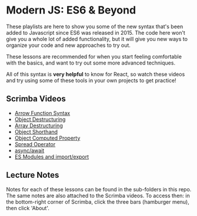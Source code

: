 # Modern JS: ES6 & Beyond

These playlists are here to show you some of the new syntax that's been added to Javascript since ES6 was released in 2015. The code here won't give you a whole lot of added functionality, but it will give you new ways to organize your code and new approaches to try out.

These lessons are recommended for when you start feeling comfortable with the basics, and want to try out some more advanced techniques.

All of this syntax is **very helpful** to know for React, so watch these videos and try using some of these tools in your own projects to get practice!

## Scrimba Videos

- [Arrow Function Syntax](https://scrimba.com/scrim/cDkBJpSk)
- [Object Destructuring](https://scrimba.com/scrim/cEZGN6Ud)
- [Array Destructuring](https://scrimba.com/scrim/cRJRrwAk)
- [Object Shorthand](https://scrimba.com/scrim/cJgGbJAN)
- [Object Computed Property](https://scrimba.com/scrim/cRJRpPfm)
- [Spread Operator](https://scrimba.com/scrim/cKgG92Ud)
- [async/await](https://scrimba.com/scrim/cdq7wqtr)
- [ES Modules and import/export](https://scrimba.com/scrim/crq7vptM)

## Lecture Notes

Notes for each of these lessons can be found in the sub-folders in this repo. The same notes are also attached to the Scrimba videos. To access then: in the bottom-right corner of Scrimba, click the three bars (hamburger menu), then click 'About'.